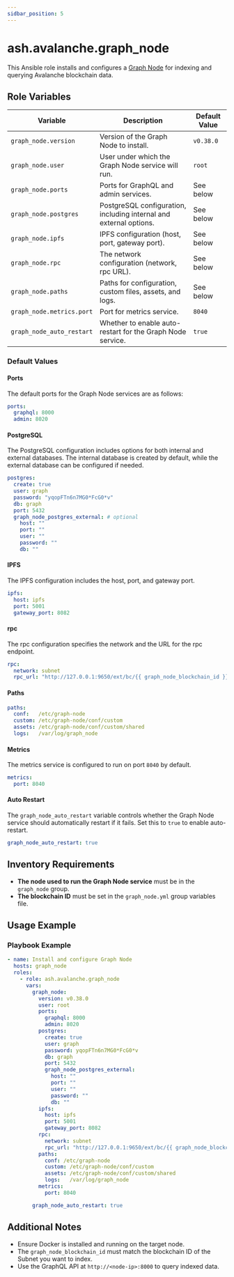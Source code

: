```yaml
---
sidbar_position: 5
---
```


# ash.avalanche.graph_node

This Ansible role installs and configures a [Graph Node](https://github.com/graphprotocol/graph-node) for indexing and querying Avalanche blockchain data.


## Role Variables

| Variable                  | Description                                                                 | Default Value |
|---------------------------|-----------------------------------------------------------------------------|---------------|
| `graph_node.version`      | Version of the Graph Node to install.                                       | `v0.38.0`     |
| `graph_node.user`         | User under which the Graph Node service will run.                          | `root`        |
| `graph_node.ports`        | Ports for GraphQL and admin services.                                       | See below     |
| `graph_node.postgres`     | PostgreSQL configuration, including internal and external options.          | See below     |
| `graph_node.ipfs`         | IPFS configuration (host, port, gateway port).                              | See below     |
| `graph_node.rpc`          | The network configuration (network, rpc URL).                               | See below     |
| `graph_node.paths`        | Paths for configuration, custom files, assets, and logs.                   | See below     |
| `graph_node.metrics.port` | Port for metrics service.                                                  | `8040`        |
| `graph_node_auto_restart` | Whether to enable auto-restart for the Graph Node service.                 | `true`        |

### Default Values

#### Ports

The default ports for the Graph Node services are as follows:

```yaml
ports:
  graphql: 8000
  admin: 8020
```

#### PostgreSQL

The PostgreSQL configuration includes options for both internal and external databases. The internal database is created by default, while the external database can be configured if needed.

```yaml
postgres:
  create: true
  user: graph
  password: "yqopFTn6n7MG0*FcG0*v"
  db: graph
  port: 5432
  graph_node_postgres_external: # optional
    host: ""
    port: ""
    user: ""
    password: ""
    db: ""
```

#### IPFS

The IPFS configuration includes the host, port, and gateway port.

```yaml
ipfs:
  host: ipfs
  port: 5001
  gateway_port: 8082
```

#### rpc

The rpc configuration specifies the network and the URL for the rpc endpoint.

```yaml
rpc:
  network: subnet
  rpc_url: "http://127.0.0.1:9650/ext/bc/{{ graph_node_blockchain_id }}/rpc"
```

#### Paths

```yaml
paths:
  conf:   /etc/graph-node
  custom: /etc/graph-node/conf/custom
  assets: /etc/graph-node/conf/custom/shared
  logs:   /var/log/graph_node
```

#### Metrics

The metrics service is configured to run on port `8040` by default.

```yaml
metrics:
  port: 8040
```

#### Auto Restart

The `graph_node_auto_restart` variable controls whether the Graph Node service should automatically restart if it fails. Set this to `true` to enable auto-restart.

```yaml
graph_node_auto_restart: true
```

## Inventory Requirements

- **The node used to run the Graph Node service** must be in the `graph_node` group.
- **The blockchain ID** must be set in the `graph_node.yml` group variables file.

## Usage Example

### Playbook Example

```yaml
- name: Install and configure Graph Node
  hosts: graph_node
  roles:
    - role: ash.avalanche.graph_node
      vars:
        graph_node:
          version: v0.38.0
          user: root
          ports:
            graphql: 8000
            admin: 8020
          postgres:
            create: true
            user: graph
            password: yqopFTn6n7MG0*FcG0*v
            db: graph
            port: 5432
            graph_node_postgres_external:
              host: ""
              port: ""
              user: ""
              password: ""
              db: ""
          ipfs:
            host: ipfs
            port: 5001
            gateway_port: 8082
          rpc:
            network: subnet
            rpc_url: "http://127.0.0.1:9650/ext/bc/{{ graph_node_blockchain_id }}/rpc"
          paths:
            conf: /etc/graph-node
            custom: /etc/graph-node/conf/custom
            assets: /etc/graph-node/conf/custom/shared
            logs:   /var/log/graph_node
          metrics:
            port: 8040

        graph_node_auto_restart: true
```

## Additional Notes

- Ensure Docker is installed and running on the target node.
- The `graph_node_blockchain_id` must match the blockchain ID of the Subnet you want to index.
- Use the GraphQL API at `http://<node-ip>:8000` to query indexed data.
